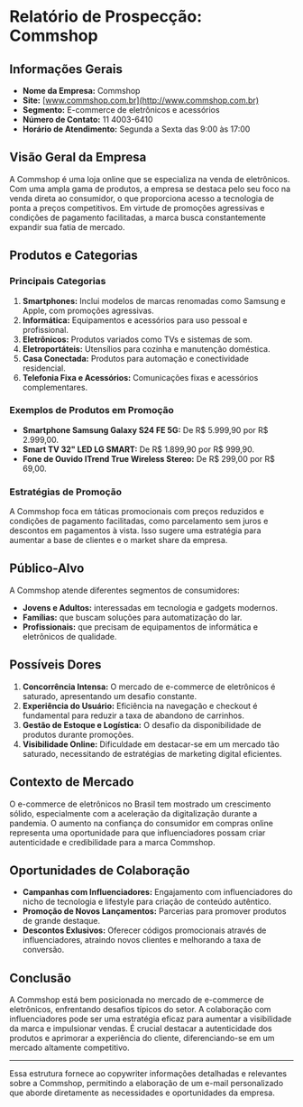 # Relatório de Prospecção: Commshop

## Informações Gerais
- **Nome da Empresa:** Commshop
- **Site:** [www.commshop.com.br](http://www.commshop.com.br)
- **Segmento:** E-commerce de eletrônicos e acessórios
- **Número de Contato:** 11 4003-6410
- **Horário de Atendimento:** Segunda a Sexta das 9:00 às 17:00

## Visão Geral da Empresa
A Commshop é uma loja online que se especializa na venda de eletrônicos. Com uma ampla gama de produtos, a empresa se destaca pelo seu foco na venda direta ao consumidor, o que proporciona acesso a tecnologia de ponta a preços competitivos. Em virtude de promoções agressivas e condições de pagamento facilitadas, a marca busca constantemente expandir sua fatia de mercado.

## Produtos e Categorias
### Principais Categorias
1. **Smartphones:** Inclui modelos de marcas renomadas como Samsung e Apple, com promoções agressivas.
2. **Informática:** Equipamentos e acessórios para uso pessoal e profissional.
3. **Eletrônicos:** Produtos variados como TVs e sistemas de som.
4. **Eletroportáteis:** Utensílios para cozinha e manutenção doméstica.
5. **Casa Conectada:** Produtos para automação e conectividade residencial.
6. **Telefonia Fixa e Acessórios:** Comunicações fixas e acessórios complementares.

### Exemplos de Produtos em Promoção
- **Smartphone Samsung Galaxy S24 FE 5G:** De R$ 5.999,90 por R$ 2.999,00.
- **Smart TV 32" LED LG SMART:** De R$ 1.899,90 por R$ 999,90.
- **Fone de Ouvido ITrend True Wireless Stereo:** De R$ 299,00 por R$ 69,00.

### Estratégias de Promoção
A Commshop foca em táticas promocionais com preços reduzidos e condições de pagamento facilitadas, como parcelamento sem juros e descontos em pagamentos à vista. Isso sugere uma estratégia para aumentar a base de clientes e o market share da empresa.

## Público-Alvo
A Commshop atende diferentes segmentos de consumidores:
- **Jovens e Adultos:** interessadas em tecnologia e gadgets modernos.
- **Famílias:** que buscam soluções para automatização do lar.
- **Profissionais:** que precisam de equipamentos de informática e eletrônicos de qualidade.

## Possíveis Dores
1. **Concorrência Intensa:** O mercado de e-commerce de eletrônicos é saturado, apresentando um desafio constante.
2. **Experiência do Usuário:** Eficiência na navegação e checkout é fundamental para reduzir a taxa de abandono de carrinhos.
3. **Gestão de Estoque e Logística:** O desafio da disponibilidade de produtos durante promoções.
4. **Visibilidade Online:** Dificuldade em destacar-se em um mercado tão saturado, necessitando de estratégias de marketing digital eficientes.

## Contexto de Mercado
O e-commerce de eletrônicos no Brasil tem mostrado um crescimento sólido, especialmente com a aceleração da digitalização durante a pandemia. O aumento na confiança do consumidor em compras online representa uma oportunidade para que influenciadores possam criar autenticidade e credibilidade para a marca Commshop.

## Oportunidades de Colaboração
- **Campanhas com Influenciadores:** Engajamento com influenciadores do nicho de tecnologia e lifestyle para criação de conteúdo autêntico.
- **Promoção de Novos Lançamentos:** Parcerias para promover produtos de grande destaque.
- **Descontos Exlusivos:** Oferecer códigos promocionais através de influenciadores, atraindo novos clientes e melhorando a taxa de conversão.

## Conclusão
A Commshop está bem posicionada no mercado de e-commerce de eletrônicos, enfrentando desafios típicos do setor. A colaboração com influenciadores pode ser uma estratégia eficaz para aumentar a visibilidade da marca e impulsionar vendas. É crucial destacar a autenticidade dos produtos e aprimorar a experiência do cliente, diferenciando-se em um mercado altamente competitivo.

---

Essa estrutura fornece ao copywriter informações detalhadas e relevantes sobre a Commshop, permitindo a elaboração de um e-mail personalizado que aborde diretamente as necessidades e oportunidades da empresa.